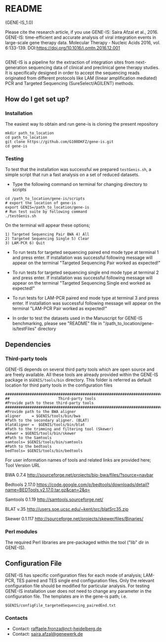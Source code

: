 # README #
(GENE-IS_1.0)

Please cite the research article, if you use GENE-IS: Saira Afzal et al., 2016. GENE-IS: time-efficient and accurate analysis of viral integration events in large-scale gene therapy data. Molecular Therapy - Nucleic Acids 2016, vol. 6:133-139. DOI:https://doi.org/10.1016/j.omtn.2016.12.001

##
##

GENE-IS is a pipeline for the extraction of integration sites from next-generation sequencing data of clinical and preclinical gene therapy studies.
It is specifically designed in order to accept the sequencing reads originated from different protocols like LAM (linear amplification mediated) PCR and Targeted Sequencing (SureSelect/AGILENT) methods.


## How do I get set up? ###

### Installation

The easiest way to obtain and run gene-is is cloning the present repository
```
mkdir path_to_location
cd path_to_location
git clone https://github.com/G100DKFZ/gene-is.git
cd gene-is
```


### Testing

To test that the installation was successful we prepared `testGenis.sh`, a simple
script that run a fast analysis on a set of reduced datasets.

* Type the following command on terminal for changing directory to scripts
```
cd /path_to_location/gene-is/scripts
# export the location of gene-is
export GENIS=/path_to_location/gene-is
# Run test suite by following command
./testGenis.sh
```
On the terminal will appear these options;
```
1) Targeted Sequencing Pair BWA 4) All
2) Targeted Sequencing Single 5) Clear
3) LAM-PCR 6) Quit
```

* To run tests for targeted sequencing paired end mode type at terminal 1 and press enter.
If installation was successful following message will appear on the terminal
"Targeted Sequencing Pair worked as expected!"



* To run tests for targeted sequencing single end mode type at terminal 2 and press enter.
If installation was successful following message will appear on the terminal
"Targeted Sequencing Single end worked as expected!"



* To run tests for LAM-PCR paired end mode type at terminal 3 and press enter.
If installation was successful following message will appear on the terminal
"LAM-PCR Pair worked as expected!"


* In order to test the datasets used in the Manuscript for GENE-IS benchmarking, please see "README" file in "/path_to_location/gene-is/testFiles" directory

## Dependencies

### Third-party tools

GENE-IS depends on several third party tools which are open source and are freely available.
All these tools are already provided within the GENE-IS package in `$GENIS/tools/bin` directory.
This folder is referred as default location for third party tools in the configuration files
```
#############################################################################
##                      Third-party tools
#Provide path to these third-party tools
#############################################################################
#Provide path to the BWA aligner
aligner     = $GENIS/tools/bin/bwa
#Path to the secondary aligner. (BLAT)
blatAligner =  $GENIS/tools/bin/blat
#Path to the trimming and filtering tool (Skewer)
skewer = $GENIS/tools/bin/skewer
#Path to the Samtools
samtools= $GENIS/tools/bin/samtools
#Path to the bedtools
bedTools= $GENIS/tools/bin/bedtools
```


For user information names of tools and related links are provided here;
Tool 		Version 	URL

BWA 		0.7.4 		http://sourceforge.net/projects/bio-bwa/files/?source=navbar

Bedtools	2.17.0 	https://code.google.com/p/bedtools/downloads/detail?name=BEDTools.v2.17.0.tar.gz&can=2&q=

Samtools 	0.1.19 	http://samtools.sourceforge.net/

BLAT 		v.35 		http://users.soe.ucsc.edu/~kent/src/blatSrc35.zip

Skewer		0.1.117 	http://sourceforge.net/projects/skewer/files/Binaries/



### Perl modules

The required Perl libraries are pre-packaged within the tool ("lib" dir in GENE-IS).


## Configuration File
GENE-IS has specific configuration files for each mode of analysis; LAM-PCR, TES paired and TES single end configuration files.
Only the relevant configuration file should be modified for particular analysis.
For testing GENE-IS installation user does not need to change any parameter in the configuration file.
The templates are in the gene-is path; i.e.
```
$GENIS/configFile_targetedSequencing_pairedEnd.txt
```




### Contacts ###

* Contact: raffaele.fronza@nct-heidelberg.de
* Contact: saira.afzal@genewerk.de
